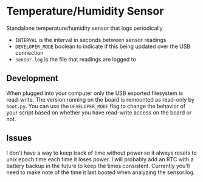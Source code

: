 # Temperature/Humidity Sensor

Standalone temperature/humidity sensor that logs periodically

* `INTERVAL` is the interval in seconds between sensor readings
* `DEVELOPER_MODE` boolean to indicate if this being updated over the USB connection
* `sensor.log` is the file that readings are logged to

## Development
When plugged into your computer only the USB exported filesystem is read-write. The
version running on the board is remounted as read-only by `boot.py`. You can use the 
`DEVELOPER_MODE` flag to change the behavior of your script
based on whether you have read-write access on the board or not.

## Issues
I don't have a way to keep track of time without power so it always resets to unix epoch time each
time it loses power. I will probably add an RTC with a battery backup in the future to
keep the times consistent. Currently you'll need to make note of the time it last booted when 
analyzing the sensor.log.